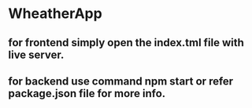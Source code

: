 ﻿# WheatherApp
## for frontend simply open the index.tml file with live server.
## for backend use command npm start or refer package.json file for more info.
